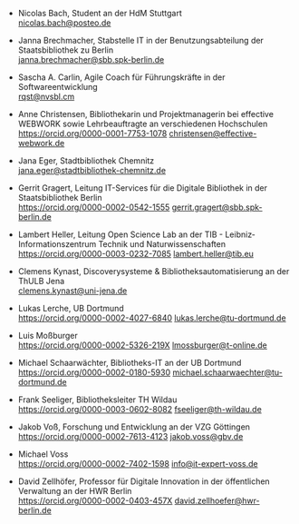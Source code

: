 <!-- Diese Datei wird automatisch überschrieben, bitte contributors.csv anpassen -->

* Nicolas Bach, Student an der HdM Stuttgart\
   [nicolas.bach@posteo.de](mailto:nicolas.bach@posteo.de)

* Janna Brechmacher, Stabstelle IT in der Benutzungsabteilung der
Staatsbibliothek zu Berlin\
   [janna.brechmacher@sbb.spk-berlin.de](mailto:janna.brechmacher@sbb.spk-berlin.de)

* Sascha A. Carlin, Agile Coach für Führungskräfte in der
Softwareentwicklung\
   [rqst@nvsbl.cm](mailto:rqst@nvsbl.cm)

* Anne Christensen, Bibliothekarin und Projektmanagerin bei effective
WEBWORK sowie Lehrbeauftragte an verschiedenen Hochschulen\
  <https://orcid.org/0000-0001-7753-1078> [christensen@effective-webwork.de](mailto:christensen@effective-webwork.de)

* Jana Eger, Stadtbibliothek Chemnitz\
   [jana.eger@stadtbibliothek-chemnitz.de](mailto:jana.eger@stadtbibliothek-chemnitz.de)

* Gerrit Gragert, Leitung IT-Services für die Digitale Bibliothek in der
Staatsbibliothek Berlin\
  <https://orcid.org/0000-0002-0542-1555> [gerrit.gragert@sbb.spk-berlin.de](mailto:gerrit.gragert@sbb.spk-berlin.de)

* Lambert Heller, Leitung Open Science Lab an der TIB -
Leibniz‐Informationszentrum Technik und Naturwissenschaften\
  <https://orcid.org/0000-0003-0232-7085> [lambert.heller@tib.eu](mailto:lambert.heller@tib.eu)

* Clemens Kynast, Discoverysysteme &amp; Bibliotheksautomatisierung an
der ThULB Jena\
   [clemens.kynast@uni-jena.de](mailto:clemens.kynast@uni-jena.de)

* Lukas Lerche, UB Dortmund\
  <https://orcid.org/0000-0002-4027-6840> [lukas.lerche@tu-dortmund.de](mailto:lukas.lerche@tu-dortmund.de)

* Luis Moßburger\
  <https://orcid.org/0000-0002-5326-219X> [lmossburger@t-online.de](mailto:lmossburger@t-online.de)

* Michael Schaarwächter, Bibliotheks-IT an der UB Dortmund\
  <https://orcid.org/0000-0002-0180-5930> [michael.schaarwaechter@tu-dortmund.de](mailto:michael.schaarwaechter@tu-dortmund.de)

* Frank Seeliger, Bibliotheksleiter TH Wildau\
  <https://orcid.org/0000-0003-0602-8082> [fseeliger@th-wildau.de](mailto:fseeliger@th-wildau.de)

* Jakob Voß, Forschung und Entwicklung an der VZG Göttingen\
  <https://orcid.org/0000-0002-7613-4123> [jakob.voss@gbv.de](mailto:jakob.voss@gbv.de)

* Michael Voss\
  <https://orcid.org/0000-0002-7402-1598> [info@it-expert-voss.de](mailto:info@it-expert-voss.de)

* David Zellhöfer, Professor für Digitale Innovation in der öffentlichen
Verwaltung an der HWR Berlin\
  <https://orcid.org/0000-0002-0403-457X> [david.zellhoefer@hwr-berlin.de](mailto:david.zellhoefer@hwr-berlin.de)
